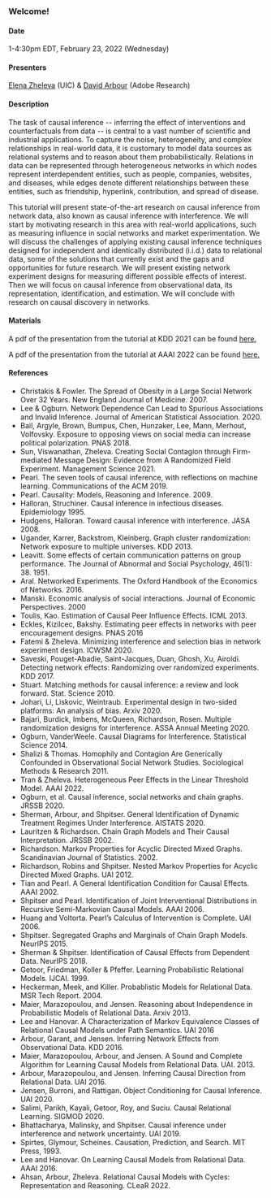 ### Welcome!

<h4>Date</h4>

1-4:30pm EDT, February 23, 2022 (Wednesday)

<h4>Presenters</h4>

<a href="https://www.cs.uic.edu/~elena/">Elena Zheleva</a>  (UIC) & <a href="https://darbour.github.io">David Arbour</a> (Adobe Research)

<h4>Description</h4>

The task of causal inference -- inferring the effect of interventions and counterfactuals from data -- is central to a vast number of scientific and industrial applications. To capture the noise, heterogeneity, and complex relationships in real-world data, it is customary to model data sources as relational systems and to reason about them probabilistically. Relations in data can be represented through heterogeneous networks in which nodes represent interdependent entities, such as people, companies, websites, and diseases, while edges denote different relationships between these entities, such as friendship, hyperlink, contribution, and spread of disease. <br>

This tutorial will present state-of-the-art research on causal inference from network data, also known as causal inference with interference. We will start by motivating research in this area with real-world applications, such as measuring influence in social networks and market experimentation. We will discuss the challenges of applying existing causal
inference techniques designed for independent and identically distributed (i.i.d.) data to relational data, some of the solutions that currently exist and the gaps and opportunities for future research. We will present existing network experiment designs for measuring different possible effects of interest. Then we will focus on causal inference from observational data, its representation, identification, and estimation. We will conclude with research on causal discovery in networks.

<h4>Materials</h4>

A pdf of the presentation from the tutorial at KDD 2021 can be found <a href="KDD2021-Tutorial.pdf">here.</a>

A pdf of the presentation from the tutorial at AAAI 2022 can be found <a href="AAAI2022-Tutorial-final.pdf">here.</a>

<h4>References</h4>

* Christakis & Fowler. The Spread of Obesity in a Large Social Network Over 32 Years. New England Journal of Medicine. 2007.
* Lee & Ogburn. Network Dependence Can Lead to Spurious Associations and Invalid Inference. Journal of American Statistical Association. 2020.
* Bail, Argyle, Brown, Bumpus, Chen, Hunzaker, Lee, Mann, Merhout, Volfovsky. Exposure to opposing views on social media can increase political polarization. PNAS 2018.
* Sun, Viswanathan, Zheleva. Creating Social Contagion through Firm-mediated Message Design: Evidence from A Randomized Field Experiment. Management Science 2021.
* Pearl. The seven tools of causal inference, with reflections on machine learning. Communications of the ACM 2019.
* Pearl. Causality: Models, Reasoning and Inference. 2009.
* Halloran, Struchiner. Causal inference in infectious diseases. Epidemiology 1995.
* Hudgens, Halloran. Toward causal inference with interference. JASA 2008.
* Ugander, Karrer, Backstrom, Kleinberg. Graph cluster randomization: Network exposure to multiple universes. KDD 2013.
* Leavitt. Some effects of certain communication patterns on group performance. The Journal of Abnormal and Social Psychology, 46(1): 38. 1951.
* Aral. Networked Experiments. The Oxford Handbook of the Economics of Networks. 2016.
* Manski. Economic analysis of social interactions. Journal of Economic Perspectives. 2000  
* Toulis, Kao. Estimation of Causal Peer Influence Effects. ICML 2013.
* Eckles, Kizilcec, Bakshy. Estimating peer effects in networks with peer encouragement designs. PNAS 2016
* Fatemi & Zheleva. Minimizing interference and selection bias in network experiment design. ICWSM 2020.
* Saveski, Pouget-Abadie, Saint-Jacques, Duan, Ghosh, Xu, Airoldi. Detecting network effects: Randomizing over randomized experiments. KDD 2017.
* Stuart. Matching methods for causal inference: a review and look forward. Stat. Science 2010.
* Johari, Li, Liskovic, Weintraub. Experimental design in two-sided platforms: An analysis of bias. Arxiv 2020.
* Bajari, Burdick, Imbens, McQueen, Richardson, Rosen. Multiple randomization designs for interference. ASSA Annual Meeting 2020. 
* Ogburn, VanderWeele. Causal Diagrams for Interference. Statistical Science 2014.
* Shalizi & Thomas. Homophily and Contagion Are Generically Confounded in Observational Social Network Studies. Sociological Methods & Research 2011.
* Tran & Zheleva. Heterogeneous Peer Effects in the Linear Threshold Model. AAAI 2022.
* Ogburn, et al. Causal inference, social networks and chain graphs. JRSSB 2020.
* Sherman, Arbour, and Shpitser. General Identification of Dynamic Treatment Regimes Under Interference. AISTATS 2020.
* Lauritzen & Richardson. Chain Graph Models and Their Causal Interpretation. JRSSB 2002.
* Richardson. Markov Properties for Acyclic Directed Mixed Graphs. Scandinavian Journal of Statistics. 2002.
* Richardson, Robins and Shpitser. Nested Markov Properties for Acyclic Directed Mixed Graphs. UAI 2012.
* Tian and Pearl. A General Identification Condition for Causal Effects. AAAI 2002.
* Shpitser and Pearl. Identification of Joint Interventional Distributions in Recursive Semi-Markovian Causal Models. AAAI 2006.
* Huang and Voltorta. Pearl’s Calculus of Intervention is Complete. UAI 2006.
* Shpitser. Segregated Graphs and Marginals of Chain Graph Models. NeurIPS 2015.
* Sherman & Shpitser. Identification of Causal Effects from Dependent Data. NeurIPS 2018.
* Getoor, Friedman, Koller & Pfeffer. Learning Probabilistic Relational Models. IJCAI. 1999.
* Heckerman, Meek, and Killer. Probablistic Models for Relational Data. MSR Tech Report. 2004.
* Maier, Marazopoulou, and Jensen. Reasoning about Independence in Probabilistic Models of Relational Data. Arxiv 2013.
* Lee and Hanovar. A Characterization of Markov Equivalence Classes of Relational Causal Models under Path Semantics. UAI 2016
* Arbour, Garant, and Jensen. Inferring Network Effects from Observational Data. KDD 2016.
* Maier, Marazopoulou, Arbour, and Jensen. A Sound and Complete Algorithm for Learning Causal Models from Relational Data. UAI. 2013.
* Arbour, Marazopoulou, and Jensen. Inferring Causal Direction from Relational Data. UAI 2016.
* Jensen, Burroni, and Rattigan. Object Conditioning for Causal Inference. UAI 2020.
* Salimi, Parikh, Kayali, Getoor, Roy, and Suciu. Causal Relational Learning. SIGMOD 2020.
* Bhattacharya, Malinsky, and Shpitser. Causal inference under interference and network uncertainty. UAI 2019.
* Spirtes, Glymour, Scheines. Causation, Prediction, and Search. MIT Press, 1993.
* Lee and Hanovar. On Learning Causal Models from Relational Data. AAAI 2016.
* Ahsan, Arbour, Zheleva. Relational Causal Models with Cycles: Representation and Reasoning. CLeaR 2022.


